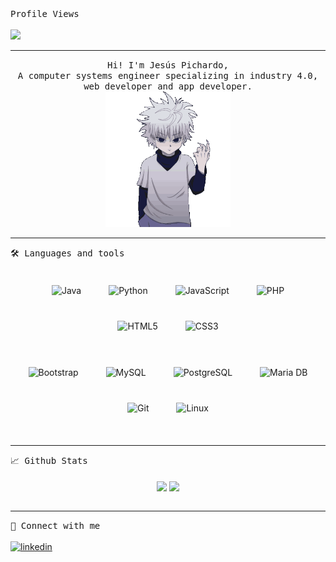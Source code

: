 <samp>
    Profile Views
</samp>
<br/>
<br/>
<img src="https://profile-counter.glitch.me/JPichardo99/count.svg"/>
<hr/>
<p align="center">
<samp>
    Hi! I'm Jesús Pichardo,
    <br> A computer systems engineer specializing in industry 4.0, web developer and app developer.<br>
</samp>
  <img src="https://raw.githubusercontent.com/JPichardo99/JPichardo99/main/killua-gif-perfil.gif" width="200"/>
</p>
<hr/>
<samp>
    🛠 Languages and tools
</samp>
<br/>
<br/>
<div style="img:first-child{margin-right: 10px;"}" align="center"> 
<img style="margin: 20px" src="https://profilinator.rishav.dev/skills-assets/java-original-wordmark.svg" alt="Java" height="50" /> 
<img style="margin: 20px" src="https://profilinator.rishav.dev/skills-assets/python-original.svg" alt="Python" height="50" />
<img style="margin: 20px" src="https://profilinator.rishav.dev/skills-assets/javascript-original.svg" alt="JavaScript" height="50" />  
<img style="margin: 20px" src="https://profilinator.rishav.dev/skills-assets/php-original.svg" alt="PHP" height="50" />  
<img style="margin: 20px" src="https://profilinator.rishav.dev/skills-assets/html5-original-wordmark.svg" alt="HTML5" height="50" />  
<img style="margin: 20px" src="https://profilinator.rishav.dev/skills-assets/css3-original-wordmark.svg" alt="CSS3" height="50" />  
</div>
<br/>
<div style="img:first-child{margin-right: 10px;"}" align="center">
<img style="margin: 20px" src="https://profilinator.rishav.dev/skills-assets/bootstrap-plain.svg" alt="Bootstrap" height="40" /> 
<img style="margin: 20px" src="https://profilinator.rishav.dev/skills-assets/mysql-original-wordmark.svg" alt="MySQL" height="50" />  
<img style="margin: 20px" src="https://profilinator.rishav.dev/skills-assets/postgresql-original-wordmark.svg" alt="PostgreSQL" height="50" />  
<img style="margin: 20px" src="https://profilinator.rishav.dev/skills-assets/mariadb.png" alt="Maria DB" height="50" /> 
<img style="margin: 20px" src="https://profilinator.rishav.dev/skills-assets/git-scm-icon.svg" alt="Git" height="50" />  
<img style="margin: 20px" src="https://profilinator.rishav.dev/skills-assets/linux-original.svg" alt="Linux" height="50" /> 
</div>
<br/>
<hr/>
<samp>
    📈 Github Stats
</samp>
<br/>
<br/>
<div align="center">
  <img src="https://github-readme-stats.vercel.app/api?username=JPichardo99&show_icons=true&count_private=true&hide_border=true" align="center" />
  <img src="https://github-readme-stats.vercel.app/api/top-langs/?username=JPichardo99" align="center" />
</div>  
<br/>
<hr/>
<samp>
    🙏 Connect with me
</samp>
<br/>
<br/>
<a href="https://www.linkedin.com/in/jesús-alejandro-pichardo-buenrostro/" target="_blank">
<img src=https://img.shields.io/badge/linkedin-%231E77B5.svg?&style=for-the-badge&logo=linkedin&logoColor=white alt=linkedin style="margin-bottom: 5px;" />
</a>
